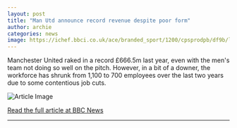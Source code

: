 ```yaml
---
layout: post
title: "Man Utd announce record revenue despite poor form"
author: archie
categories: news
image: https://ichef.bbci.co.uk/ace/branded_sport/1200/cpsprodpb/df9b/live/a25d7f20-93b7-11f0-bd0e-75d70011515a.jpg
---
```

Manchester United raked in a record £666.5m last year, even with the men's team not doing so well on the pitch. However, in a bit of a downer, the workforce has shrunk from 1,100 to 700 employees over the last two years due to some contentious job cuts.

![Article Image](https://ichef.bbci.co.uk/ace/branded_sport/1200/cpsprodpb/df9b/live/a25d7f20-93b7-11f0-bd0e-75d70011515a.jpg)

[Read the full article at BBC News](https://www.bbc.com/sport/football/articles/c87y3110dnzo?at_medium=RSS&at_campaign=rss)

---
